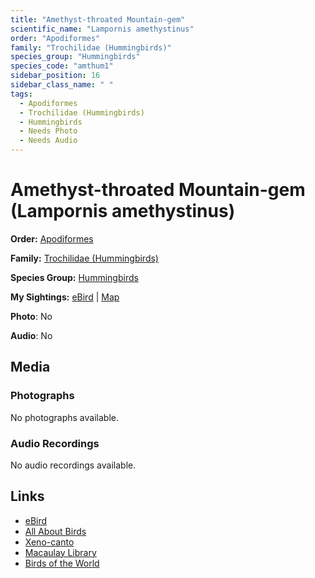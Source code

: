 ```yaml
---
title: "Amethyst-throated Mountain-gem"
scientific_name: "Lampornis amethystinus"
order: "Apodiformes"
family: "Trochilidae (Hummingbirds)"
species_group: "Hummingbirds"
species_code: "amthum1"
sidebar_position: 16
sidebar_class_name: " "
tags: 
  - Apodiformes
  - Trochilidae (Hummingbirds)
  - Hummingbirds
  - Needs Photo
  - Needs Audio
---
```


# Amethyst-throated Mountain-gem (Lampornis amethystinus)

**Order:** [Apodiformes](/tags/apodiformes)

**Family:** [Trochilidae (Hummingbirds)](/tags/trochilidae-hummingbirds)

**Species Group:** [Hummingbirds](/tags/hummingbirds)

**My Sightings:** [eBird](https://ebird.org/lifelist?r=world&time=life&spp=amthum1) | [Map](/map?species_code=amthum1)

**Photo**: No 

**Audio**: No

## Media
### Photographs
No photographs available.

### Audio Recordings
No audio recordings available.

## Links
* [eBird](https://ebird.org/species/amthum1) 
* [All About Birds](https://www.allaboutbirds.org/guide/amthum1) 
* [Xeno-canto](https://www.xeno-canto.org/species/lampornis-amethystinus) 
* [Macaulay Library](https://search.macaulaylibrary.org/catalog?taxonCode=amthum1&sort=rating_rank_desc)
* [Birds of the World](https://birdsoftheworld.org/bow/species/amthum1)
